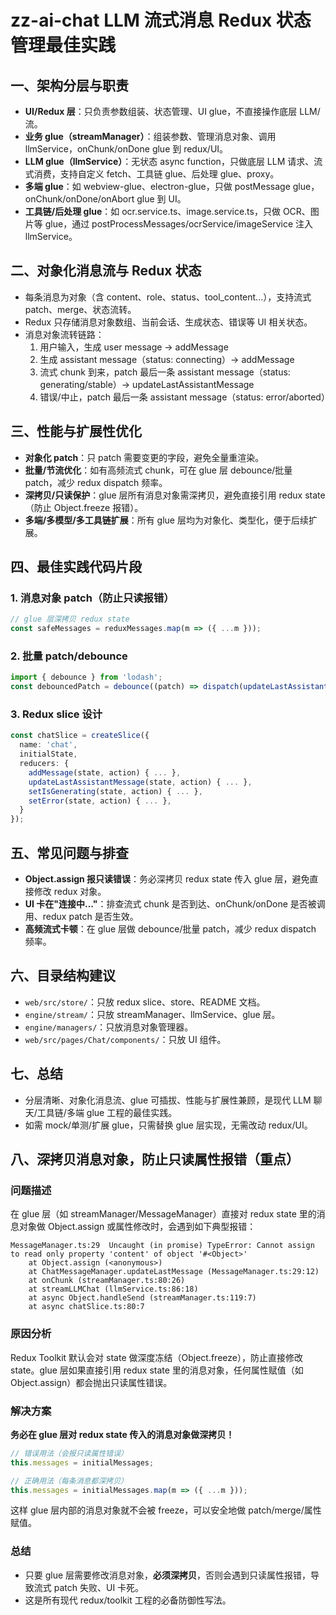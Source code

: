 # zz-ai-chat LLM 流式消息 Redux 状态管理最佳实践

## 一、架构分层与职责

- **UI/Redux 层**：只负责参数组装、状态管理、UI glue，不直接操作底层 LLM/流。
- **业务 glue（streamManager）**：组装参数、管理消息对象、调用 llmService，onChunk/onDone glue 到 redux/UI。
- **LLM glue（llmService）**：无状态 async function，只做底层 LLM 请求、流式消费，支持自定义 fetch、工具链 glue、后处理 glue、proxy。
- **多端 glue**：如 webview-glue、electron-glue，只做 postMessage glue，onChunk/onDone/onAbort glue 到 UI。
- **工具链/后处理 glue**：如 ocr.service.ts、image.service.ts，只做 OCR、图片等 glue，通过 postProcessMessages/ocrService/imageService 注入 llmService。

## 二、对象化消息流与 Redux 状态

- 每条消息为对象（含 content、role、status、tool_content...），支持流式 patch、merge、状态流转。
- Redux 只存储消息对象数组、当前会话、生成状态、错误等 UI 相关状态。
- 消息对象流转链路：
  1. 用户输入，生成 user message → addMessage
  2. 生成 assistant message（status: connecting）→ addMessage
  3. 流式 chunk 到来，patch 最后一条 assistant message（status: generating/stable）→ updateLastAssistantMessage
  4. 错误/中止，patch 最后一条 assistant message（status: error/aborted）

## 三、性能与扩展性优化

- **对象化 patch**：只 patch 需要变更的字段，避免全量重渲染。
- **批量/节流优化**：如有高频流式 chunk，可在 glue 层 debounce/批量 patch，减少 redux dispatch 频率。
- **深拷贝/只读保护**：glue 层所有消息对象需深拷贝，避免直接引用 redux state（防止 Object.freeze 报错）。
- **多端/多模型/多工具链扩展**：所有 glue 层均为对象化、类型化，便于后续扩展。

## 四、最佳实践代码片段

### 1. 消息对象 patch（防止只读报错）
```ts
// glue 层深拷贝 redux state
const safeMessages = reduxMessages.map(m => ({ ...m }));
```

### 2. 批量 patch/debounce
```ts
import { debounce } from 'lodash';
const debouncedPatch = debounce((patch) => dispatch(updateLastAssistantMessage(patch)), 100);
```

### 3. Redux slice 设计
```ts
const chatSlice = createSlice({
  name: 'chat',
  initialState,
  reducers: {
    addMessage(state, action) { ... },
    updateLastAssistantMessage(state, action) { ... },
    setIsGenerating(state, action) { ... },
    setError(state, action) { ... },
  }
});
```

## 五、常见问题与排查

- **Object.assign 报只读错误**：务必深拷贝 redux state 传入 glue 层，避免直接修改 redux 对象。
- **UI 卡在"连接中..."**：排查流式 chunk 是否到达、onChunk/onDone 是否被调用、redux patch 是否生效。
- **高频流式卡顿**：在 glue 层做 debounce/批量 patch，减少 redux dispatch 频率。

## 六、目录结构建议

- `web/src/store/`：只放 redux slice、store、README 文档。
- `engine/stream/`：只放 streamManager、llmService、glue 层。
- `engine/managers/`：只放消息对象管理器。
- `web/src/pages/Chat/components/`：只放 UI 组件。

## 七、总结

- 分层清晰、对象化消息流、glue 可插拔、性能与扩展性兼顾，是现代 LLM 聊天/工具链/多端 glue 工程的最佳实践。
- 如需 mock/单测/扩展 glue，只需替换 glue 层实现，无需改动 redux/UI。

## 八、深拷贝消息对象，防止只读属性报错（重点）

### 问题描述

在 glue 层（如 streamManager/MessageManager）直接对 redux state 里的消息对象做 Object.assign 或属性修改时，会遇到如下典型报错：

```
MessageManager.ts:29  Uncaught (in promise) TypeError: Cannot assign to read only property 'content' of object '#<Object>'
    at Object.assign (<anonymous>)
    at ChatMessageManager.updateLastMessage (MessageManager.ts:29:12)
    at onChunk (streamManager.ts:80:26)
    at streamLLMChat (llmService.ts:86:18)
    at async Object.handleSend (streamManager.ts:119:7)
    at async chatSlice.ts:80:7
```

### 原因分析

Redux Toolkit 默认会对 state 做深度冻结（Object.freeze），防止直接修改 state。glue 层如果直接引用 redux state 里的消息对象，任何属性赋值（如 Object.assign）都会抛出只读属性错误。

### 解决方案

**务必在 glue 层对 redux state 传入的消息对象做深拷贝！**

```ts
// 错误用法（会报只读属性错误）
this.messages = initialMessages;

// 正确用法（每条消息都深拷贝）
this.messages = initialMessages.map(m => ({ ...m }));
```

这样 glue 层内部的消息对象就不会被 freeze，可以安全地做 patch/merge/属性赋值。

### 总结

- 只要 glue 层需要修改消息对象，**必须深拷贝**，否则会遇到只读属性报错，导致流式 patch 失败、UI 卡死。
- 这是所有现代 redux/toolkit 工程的必备防御性写法。 